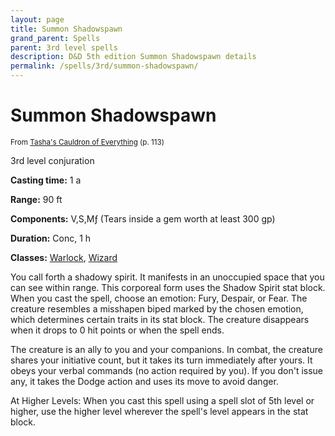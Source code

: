 ```yaml
---
layout: page
title: Summon Shadowspawn
grand_parent: Spells
parent: 3rd level spells 
description: D&D 5th edition Summon Shadowspawn details
permalink: /spells/3rd/summon-shadowspawn/
---
```


# Summon Shadowspawn

<small>From <a target="_blank" href="https://dnd.wizards.com/products/tabletop-games/rpg-products/tashas-cauldron-everything">Tasha's Cauldron of Everything</a> (p. 113)</small>


3rd level conjuration

**Casting time:** 1 a

**Range:** 90 ft

**Components:** V,S,Mƒ (Tears inside a gem worth at least 300 gp)

**Duration:** Conc, 1 h

**Classes:** [Warlock](/classes/warlock/), [Wizard](/classes/wizard/)

You call forth a shadowy spirit. It manifests in an unoccupied space that you can see within range. This corporeal form uses the Shadow Spirit stat block. When you cast the spell, choose an emotion: Fury, Despair, or Fear. The creature resembles a misshapen biped marked by the chosen emotion, which determines certain traits in its stat block. The creature disappears when it drops to 0 hit points or when the spell ends.

   The creature is an ally to you and your companions. In combat, the creature shares your initiative count, but it takes its turn immediately after yours. It obeys your verbal commands (no action required by you). If you don't issue any, it takes the Dodge action and uses its move to avoid danger.

   At Higher Levels: When you cast this spell using a spell slot of 5th level or higher, use the higher level wherever the spell's level appears in the stat block.